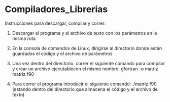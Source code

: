 # Compiladores_Librerias
Instrucciones para descargar, compilar y correr:

1) Descargar el programa y el archivo de texto con los parámetros en la misma ruta

2) En la consola de comandos de Linux, dirigirse al directorio donde están guardados el código y el archivo de parámetros

3) Una vez dentro del directorio, correr el siguiente comando para compilar y crear un archivo ejecutablecon el mismo 
nombre: gfortran -o matriz matriz.f90

4) Para correr el programa introducir el siguiente comando: ./matriz.f90 (estando dentro del directorio que almacena
el código y el archivo de texto)
